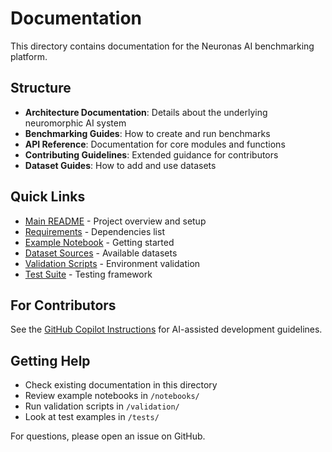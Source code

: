 # Documentation

This directory contains documentation for the Neuronas AI benchmarking platform.

## Structure

- **Architecture Documentation**: Details about the underlying neuromorphic AI system
- **Benchmarking Guides**: How to create and run benchmarks  
- **API Reference**: Documentation for core modules and functions
- **Contributing Guidelines**: Extended guidance for contributors
- **Dataset Guides**: How to add and use datasets

## Quick Links

- [Main README](../README.md) - Project overview and setup
- [Requirements](../requirements.txt) - Dependencies list
- [Example Notebook](../notebooks/example.ipynb) - Getting started
- [Dataset Sources](../datasets/DATA_SOURCES.md) - Available datasets
- [Validation Scripts](../validation/) - Environment validation
- [Test Suite](../tests/) - Testing framework

## For Contributors

See the [GitHub Copilot Instructions](../.github/copilot-instructions.md) for AI-assisted development guidelines.

## Getting Help

- Check existing documentation in this directory
- Review example notebooks in `/notebooks/`
- Run validation scripts in `/validation/`
- Look at test examples in `/tests/`

For questions, please open an issue on GitHub.